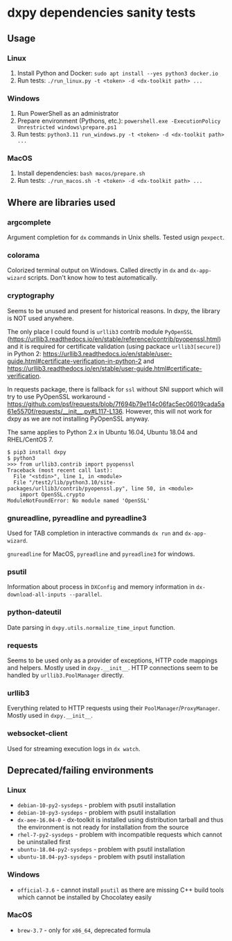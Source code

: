 # dxpy dependencies sanity tests

## Usage

### Linux
1. Install Python and Docker: `sudo apt install --yes python3 docker.io`
2. Run tests: `./run_linux.py -t <token> -d <dx-toolkit path> ...`

### Windows

1. Run PowerShell as an administrator
2. Prepare environment (Pythons, etc.): `powershell.exe -ExecutionPolicy Unrestricted windows\prepare.ps1`
3. Run tests: `python3.11 run_windows.py -t <token> -d <dx-toolkit path> ...`


### MacOS

1. Install dependencies: `bash macos/prepare.sh`
2. Run tests: `./run_macos.sh -t <token> -d <dx-toolkit path> ...`

## Where are libraries used


### argcomplete

Argument completion for `dx` commands in Unix shells. Tested usign `pexpect`.

### colorama

Colorized terminal output on Windows. Called directly in `dx` and `dx-app-wizard` scripts. Don't know how to test automatically.

### cryptography

Seems to be unused and present for historical reasons. In dxpy, the library is NOT used anywhere. 

The only place I could found is `urllib3` contrib module `PyOpenSSL` (https://urllib3.readthedocs.io/en/stable/reference/contrib/pyopenssl.html) and it is required for certificate validation (using packace `urllib3[secure]`) in Python 2: https://urllib3.readthedocs.io/en/stable/user-guide.html#certificate-verification-in-python-2 and https://urllib3.readthedocs.io/en/stable/user-guide.html#certificate-verification.

In requests package, there is fallback for `ssl` without SNI support which will try to use PyOpenSSL workaround - https://github.com/psf/requests/blob/7f694b79e114c06fac5ec06019cada5a61e5570f/requests/__init__.py#L117-L136. However, this will not work for dxpy as we are not installing PyOpenSSL anyway.

The same applies to Python 2.x in Ubuntu 16.04, Ubuntu 18.04 and RHEL/CentOS 7.

```
$ pip3 install dxpy
$ python3
>>> from urllib3.contrib import pyopenssl
Traceback (most recent call last):
  File "<stdin>", line 1, in <module>
  File "/test2/lib/python3.10/site-packages/urllib3/contrib/pyopenssl.py", line 50, in <module>
    import OpenSSL.crypto
ModuleNotFoundError: No module named 'OpenSSL'
```

### gnureadline, pyreadline and pyreadline3

Used for TAB completion in interactive commands `dx run` and `dx-app-wizard`.

`gnureadline` for MacOS, `pyreadline` and `pyreadline3` for windows.

### psutil

Information about process in `DXConfig` and memory information in `dx-download-all-inputs --parallel`.

### python-dateutil

Date parsing in `dxpy.utils.normalize_time_input` function.

### requests

Seems to be used only as a provider of exceptions, HTTP code mappings and helpers. Mostly used in `dxpy.__init__`. HTTP connections seem to be handled by `urllib3.PoolManager` directly.

### urllib3

Everything related to HTTP requests using their `PoolManager`/`ProxyManager`. Mostly used in `dxpy.__init__`.

### websocket-client

Used for streaming execution logs in `dx watch`.

## Deprecated/failing environments

### Linux

* `debian-10-py2-sysdeps` - problem with psutil installation
* `debian-10-py3-sysdeps` - problem with psutil installation
* `dx-aee-16.04-0` - dx-toolkit is installed using distribution tarball and thus the environment is not ready for installation from the source
* `rhel-7-py2-sysdeps` - problem with incompatible requests which cannot be uninstalled first
* `ubuntu-18.04-py2-sysdeps` - problem with psutil installation
* `ubuntu-18.04-py3-sysdeps` - problem with psutil installation

### Windows
* `official-3.6` - cannot install `psutil` as there are missing C++ build tools which cannot be installed by Chocolatey easily

### MacOS

* `brew-3.7` - only for `x86_64`, deprecated formula